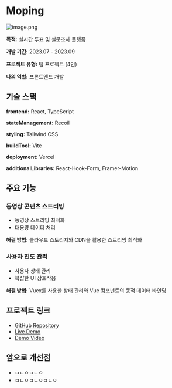 # Moping

![image.png](https://img.notionusercontent.com/s3/prod-files-secure%2Ff0bad152-0e98-4f41-95a9-07a0ab10ce36%2F26e76d0e-a08f-4b4c-be31-e8a875e73a2a%2Fimage.png/size/w=1420?exp=1738215660&sig=L3ztaVRpfAOH7e08LUo9mzlIyJycqkECdkPrdX9ghTU)

**목적:** 실시간 투표 및 설문조사 플랫폼

**개발 기간:** 2023.07 - 2023.09

**프로젝트 유형:** 팀 프로젝트 (4인)

**나의 역할:** 프론트엔드 개발

## **기술 스택**

**frontend:** React, TypeScript

**stateManagement:** Recoil

**styling:** Tailwind CSS

**buildTool:** Vite

**deployment:** Vercel

**additionalLibraries:** React-Hook-Form, Framer-Motion

## **주요 기능**

### **동영상 콘텐츠 스트리밍**

- 동영상 스트리밍 최적화
- 대용량 데이터 처리

**해결 방법:** 클라우드 스토리지와 CDN을 활용한 스트리밍 최적화

### **사용자 진도 관리**

- 사용자 상태 관리
- 복잡한 UI 상호작용

**해결 방법:** Vuex를 사용한 상태 관리와 Vue 컴포넌트의 동적 데이터 바인딩

## **프로젝트 링크**

- [GitHub Repository](https://github.com/username/mopping)
- [Live Demo](https://mopping.vercel.app/)
- [Demo Video](https://youtu.be/example)

## **앞으로 개선점**

- ㅁㄴㅇㅁㄴㅇ
- ㅁㄴㅇㅁㄴㅇㅁㄴㅇ
